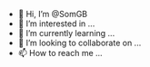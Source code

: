 - 👋 Hi, I’m @SomGB
- 👀 I’m interested in ...
- 🌱 I’m currently learning ...
- 💞️ I’m looking to collaborate on ...
- 📫 How to reach me ...

<!---
SomGB/SomGB is a ✨ special ✨ repository because its `README.md` (this file) appears on your GitHub profile.
You can click the Preview link to take a look at your changes.
--->
